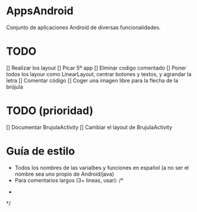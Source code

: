 # AppsAndroid

Conjunto de aplicaciones Android de diversas funcionalidades.

# TODO

[] Realizar los layout
[] Picar 5º app 
[] Elminar codigo comentado
[] Poner todos los layour como LinearLayout, centrar botones y textos, y agrandar la letra
[] Comentar código
[] Coger una imagen libre para la flecha de la brújula

# TODO (prioridad)

[] Documentar BrujulaActivity
[] Cambiar el layout de BrujulaActivity

# Guía de estilo

- Todos los nombres de las varialbes y funciones en español (a no ser el nombre sea uno propio de Android/java)
- Para comentarios largos (3+ lineas, usar):
/*
 *
 */